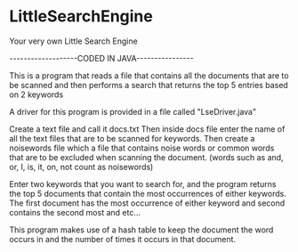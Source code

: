 # LittleSearchEngine
Your very own Little Search Engine

-------------------CODED IN JAVA----------------

This is a program that reads a file that contains all the documents that are to be scanned and then performs a search that returns the top 5 entries based on 2 keywords

A driver for this program is provided in a file called "LseDriver.java"

Create a text file and call it docs.txt
Then inside docs file enter the name of all the text files that are to be scanned for keywords.
Then create a noisewords file which a file that contains noise words or common words that are to be excluded when scanning the document.  (words such as and, or, I, is, it, on, not count as noisewords)

Enter two keywords that you want to search for, and the program returns the top 5 documents that contain the most occurrences of either keywords.  The first document has the most occurrence of either keyword and second contains the second most and etc...

This program makes use of a hash table to keep the document the word occurs in and the number of times it occurs in that document.

